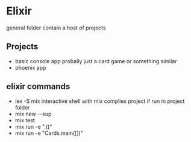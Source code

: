 # Elixir
general folder contain a host of projects

## Projects
- basic console app probally just a card game or something similar
- phoenix app 

## elixir commands
- iex -S mix interactive shell with mix complies project if run in project folder
- mix new <project name> --sup
- mix test
- mix run -e "<module>.<function>(<args>)"
- mix run -e "Cards.main([])"